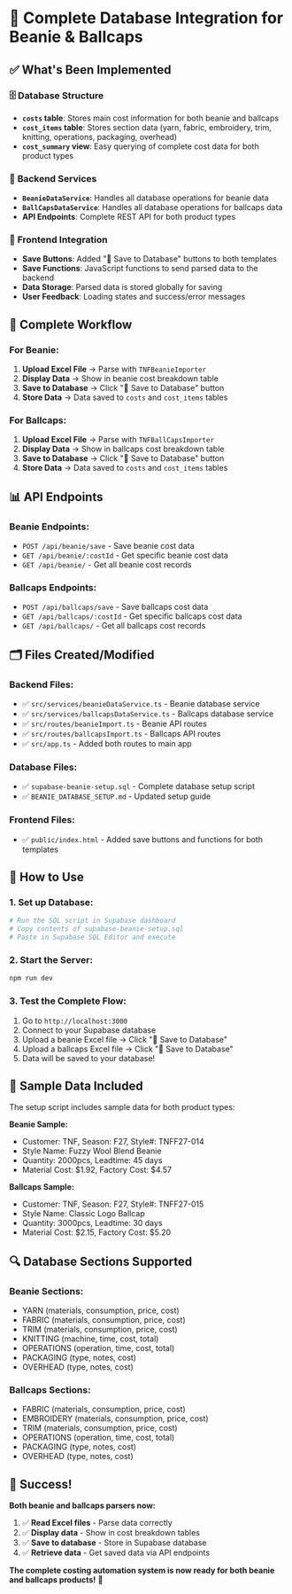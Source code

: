 # 🎉 Complete Database Integration for Beanie & Ballcaps

## ✅ **What's Been Implemented**

### 🗄️ **Database Structure**
- **`costs` table**: Stores main cost information for both beanie and ballcaps
- **`cost_items` table**: Stores section data (yarn, fabric, embroidery, trim, knitting, operations, packaging, overhead)
- **`cost_summary` view**: Easy querying of complete cost data for both product types

### 🔧 **Backend Services**
- **`BeanieDataService`**: Handles all database operations for beanie data
- **`BallCapsDataService`**: Handles all database operations for ballcaps data
- **API Endpoints**: Complete REST API for both product types

### 🎨 **Frontend Integration**
- **Save Buttons**: Added "💾 Save to Database" buttons to both templates
- **Save Functions**: JavaScript functions to send parsed data to the backend
- **Data Storage**: Parsed data is stored globally for saving
- **User Feedback**: Loading states and success/error messages

## 🚀 **Complete Workflow**

### **For Beanie:**
1. **Upload Excel File** → Parse with `TNFBeanieImporter`
2. **Display Data** → Show in beanie cost breakdown table
3. **Save to Database** → Click "💾 Save to Database" button
4. **Store Data** → Data saved to `costs` and `cost_items` tables

### **For Ballcaps:**
1. **Upload Excel File** → Parse with `TNFBallCapsImporter`
2. **Display Data** → Show in ballcaps cost breakdown table
3. **Save to Database** → Click "💾 Save to Database" button
4. **Store Data** → Data saved to `costs` and `cost_items` tables

## 📊 **API Endpoints**

### **Beanie Endpoints:**
- `POST /api/beanie/save` - Save beanie cost data
- `GET /api/beanie/:costId` - Get specific beanie cost data
- `GET /api/beanie/` - Get all beanie cost records

### **Ballcaps Endpoints:**
- `POST /api/ballcaps/save` - Save ballcaps cost data
- `GET /api/ballcaps/:costId` - Get specific ballcaps cost data
- `GET /api/ballcaps/` - Get all ballcaps cost records

## 🗂️ **Files Created/Modified**

### **Backend Files:**
- ✅ `src/services/beanieDataService.ts` - Beanie database service
- ✅ `src/services/ballcapsDataService.ts` - Ballcaps database service
- ✅ `src/routes/beanieImport.ts` - Beanie API routes
- ✅ `src/routes/ballcapsImport.ts` - Ballcaps API routes
- ✅ `src/app.ts` - Added both routes to main app

### **Database Files:**
- ✅ `supabase-beanie-setup.sql` - Complete database setup script
- ✅ `BEANIE_DATABASE_SETUP.md` - Updated setup guide

### **Frontend Files:**
- ✅ `public/index.html` - Added save buttons and functions for both templates

## 🎯 **How to Use**

### **1. Set up Database:**
```bash
# Run the SQL script in Supabase dashboard
# Copy contents of supabase-beanie-setup.sql
# Paste in Supabase SQL Editor and execute
```

### **2. Start the Server:**
```bash
npm run dev
```

### **3. Test the Complete Flow:**
1. Go to `http://localhost:3000`
2. Connect to your Supabase database
3. Upload a beanie Excel file → Click "💾 Save to Database"
4. Upload a ballcaps Excel file → Click "💾 Save to Database"
5. Data will be saved to your database!

## 📝 **Sample Data Included**

The setup script includes sample data for both product types:

**Beanie Sample:**
- Customer: TNF, Season: F27, Style#: TNFF27-014
- Style Name: Fuzzy Wool Blend Beanie
- Quantity: 2000pcs, Leadtime: 45 days
- Material Cost: $1.92, Factory Cost: $4.57

**Ballcaps Sample:**
- Customer: TNF, Season: F27, Style#: TNFF27-015
- Style Name: Classic Logo Ballcap
- Quantity: 3000pcs, Leadtime: 30 days
- Material Cost: $2.15, Factory Cost: $5.20

## 🔍 **Database Sections Supported**

### **Beanie Sections:**
- YARN (materials, consumption, price, cost)
- FABRIC (materials, consumption, price, cost)
- TRIM (materials, consumption, price, cost)
- KNITTING (machine, time, cost, total)
- OPERATIONS (operation, time, cost, total)
- PACKAGING (type, notes, cost)
- OVERHEAD (type, notes, cost)

### **Ballcaps Sections:**
- FABRIC (materials, consumption, price, cost)
- EMBROIDERY (materials, consumption, price, cost)
- TRIM (materials, consumption, price, cost)
- OPERATIONS (operation, time, cost, total)
- PACKAGING (type, notes, cost)
- OVERHEAD (type, notes, cost)

## 🎉 **Success!**

**Both beanie and ballcaps parsers now:**
1. ✅ **Read Excel files** - Parse data correctly
2. ✅ **Display data** - Show in cost breakdown tables
3. ✅ **Save to database** - Store in Supabase database
4. ✅ **Retrieve data** - Get saved data via API endpoints

**The complete costing automation system is now ready for both beanie and ballcaps products!** 🚀
